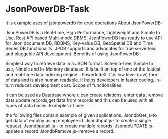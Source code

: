 # JsonPowerDB-Task

It is example uses of jsonpowerdb for crud operations
About JsonPowerDB:

JsonPowerDB is a Real-time, High Performance, Lightweight and Simple to Use, Rest API based Multi-mode DBMS. JsonPowerDB has ready to use API for Json document DB, RDBMS, Key-value DB, GeoSpatial DB and Time Series DB functionality. JPDB supports and advocates for true serverless and pluggable API development.
Benefits of using JsonPowerDB :

Simplest way to retrieve data in a JSON format.
Schema-free, Simple to use, Nimble and In-Memory database.
It is built on top of one of the fastest and real-time data indexing engine - PowerIndeX.
It is low level (raw) form of data and is also human readable.
It helps developers in faster coding, in-turn reduces development cost.
Scope of functionalities:

It can be used as Database where u can create relations, enter data ,remove data,update records,get data from records and this can be used with all types of data bases.
Examples of use:

the following files contain example of given applications.
JsondbGet.js-to get data of employ using employee id.
Jsondbput.js- to create a single request.
Jsondbputall.js - to create multiple records.
JsondbUPDATE.js- update a record
JsondbRemove.js- remove a record.
